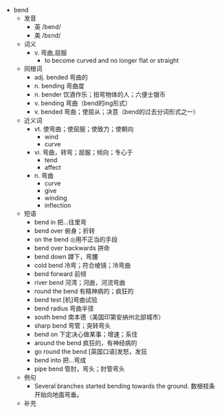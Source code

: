 - bend
  - 发音
    - 英 /bend/
    - 美 /bɛnd/
  - 词义
    - v. 弯曲,屈服
      - to become curved and no longer flat or straight
  - 同根词
    - adj. bended 弯曲的
    - n. bending 弯曲度
    - n. bender 饮酒作乐；扭弯物体的人；六便士银币
    - v. bending 弯曲（bend的ing形式）
    - v. bended 弯曲；使屈从；决意（bend的过去分词形式之一）
  - 近义词
    - vt. 使弯曲；使屈服；使致力；使朝向
      - wind
      - curve
    - vi. 弯曲，转弯；屈服；倾向；专心于
      - tend
      - affect
    - n. 弯曲
      - curve
      - give
      - winding
      - inflection
  - 短语
    - bend in 把…往里弯
    - bend over 俯身；折转
    - on the bend ◎用不正当的手段
    - bend over backwards 拼命
    - bend down 蹲下，弯腰
    - cold bend 冷弯；符合棱镜；冷弯曲
    - bend forward 前倾
    - river bend 河湾；河曲，河流弯曲
    - round the bend 有精神病的；疯狂的
    - bend test [机]弯曲试验
    - bend radius 弯曲半径
    - south bend 南本德（美国印第安纳州北部城市）
    - sharp bend 弯管；突转弯头
    - bend on 下定决心做某事；增速；系住
    - around the bend 疯狂的，有神经病的
    - go round the bend [英国口语]发怒，发狂
    - bend into 把…弯成
    - pipe bend 管肘，弯头；肘管弯头
  - 例句
    - Several branches started bending towards the ground. 数根枝条开始向地面弯垂。
  - 补充